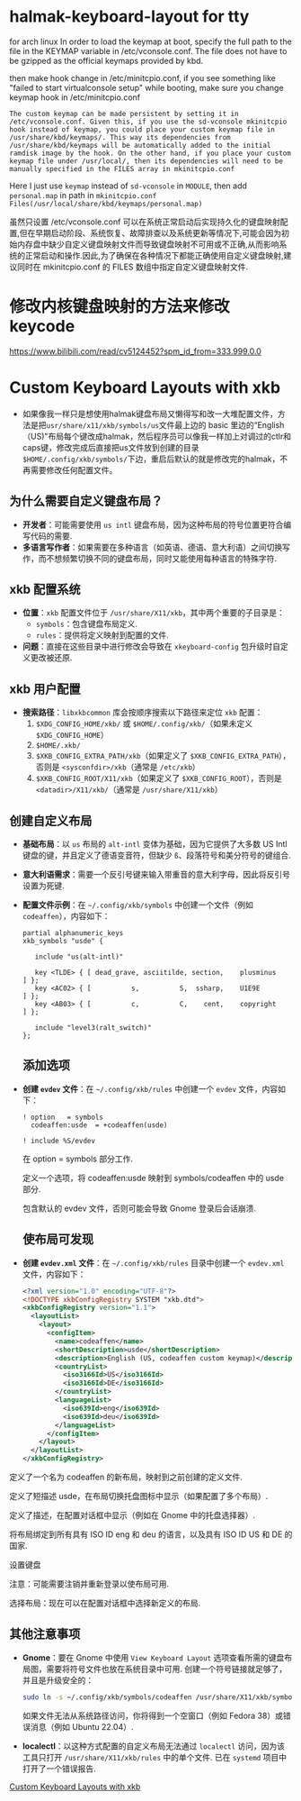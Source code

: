 # halmak-keyboard-layout for tty
for arch linux
 In order to load the keymap at boot, specify the full path to the file in the KEYMAP variable in /etc/vconsole.conf. The file does not have to be gzipped as the official keymaps provided by kbd.
 
 then make hook change in /etc/minitcpio.conf,
 if you see something like "failed to start virtualconsole setup" while booting, make sure you change keymap hook in /etc/minitcpio.conf

 ```The custom keymap can be made persistent by setting it in /etc/vconsole.conf. Given this, if you use the sd-vconsole mkinitcpio hook instead of keymap, you could place your custom keymap file in /usr/share/kbd/keymaps/. This way its dependencies from /usr/share/kbd/keymaps will be automatically added to the initial ramdisk image by the hook. On the other hand, if you place your custom keymap file under /usr/local/, then its dependencies will need to be manually specified in the FILES array in mkinitcpio.conf```
 
 Here I just use `keymap` instead of `sd-vconsole` in `MODULE`, then add `personal.map` in path in `mkinitcpio.conf` `Files(/usr/local/share/kbd/keymaps/personal.map)`

 虽然只设置 /etc/vconsole.conf 可以在系统正常启动后实现持久化的键盘映射配置,但在早期启动阶段、系统恢复、故障排查以及系统更新等情况下,可能会因为初始内存盘中缺少自定义键盘映射文件而导致键盘映射不可用或不正确,从而影响系统的正常启动和操作.因此,为了确保在各种情况下都能正确使用自定义键盘映射,建议同时在 mkinitcpio.conf 的 FILES 数组中指定自定义键盘映射文件.
 

# 修改内核键盘映射的方法来修改keycode 
https://www.bilibili.com/read/cv5124452?spm_id_from=333.999.0.0


# Custom Keyboard Layouts with xkb
- 如果像我一样只是想使用halmak键盘布局又懒得写和改一大堆配置文件，方法是把`usr/share/x11/xkb/symbols/us`文件最上边的 basic 里边的“English （US)"布局每个键改成halmak，然后程序员可以像我一样加上对调过的ctlr和caps键，修改完成后直接把us文件放到创建的目录`$HOME/.config/xkb/symbols/`下边，重启后默认的就是修改完的halmak，不再需要修改任何配置文件。

## 为什么需要自定义键盘布局？
- **开发者**：可能需要使用 `us intl` 键盘布局，因为这种布局的符号位置更符合编写代码的需要.
- **多语言写作者**：如果需要在多种语言（如英语、德语、意大利语）之间切换写作，而不想频繁切换不同的键盘布局，同时又能使用每种语言的特殊字符.

## xkb 配置系统
- **位置**：`xkb` 配置文件位于 `/usr/share/X11/xkb`，其中两个重要的子目录是：
  - `symbols`：包含键盘布局定义.
  - `rules`：提供将定义映射到配置的文件.
- **问题**：直接在这些目录中进行修改会导致在 `xkeyboard-config` 包升级时自定义更改被还原.

## xkb 用户配置
- **搜索路径**：`libxkbcommon` 库会按顺序搜索以下路径来定位 `xkb` 配置：
  1. `$XDG_CONFIG_HOME/xkb/` 或 `$HOME/.config/xkb/`（如果未定义 `$XDG_CONFIG_HOME`）
  2. `$HOME/.xkb/`
  3. `$XKB_CONFIG_EXTRA_PATH/xkb`（如果定义了 `$XKB_CONFIG_EXTRA_PATH`），否则是 `<sysconfdir>/xkb`（通常是 `/etc/xkb`）
  4. `$XKB_CONFIG_ROOT/X11/xkb`（如果定义了 `$XKB_CONFIG_ROOT`），否则是 `<datadir>/X11/xkb/`（通常是 `/usr/share/X11/xkb`）

## 创建自定义布局
- **基础布局**：以 `us` 布局的 `alt-intl` 变体为基础，因为它提供了大多数 US Intl 键盘的键，并且定义了德语变音符，但缺少 `ß`、段落符号和美分符号的键组合.
- **意大利语需求**：需要一个反引号键来输入带重音的意大利字母，因此将反引号设置为死键.
- **配置文件示例**：在 `~/.config/xkb/symbols` 中创建一个文件（例如 `codeaffen`），内容如下：
  ```xkb
  partial alphanumeric_keys
  xkb_symbols "usde" {
  
     include "us(alt-intl)"
  
     key <TLDE> { [ dead_grave, asciitilde, section,    plusminus    ] };
     key <AC02> { [          s,          S,  ssharp,    U1E9E        ] };
     key <AB03> { [          c,          C,    cent,    copyright    ] };
  
     include "level3(ralt_switch)"
  };
  ```
  ## 添加选项
- **创建 `evdev` 文件**：在 `~/.config/xkb/rules` 中创建一个 `evdev` 文件，内容如下：
  ```xkb
  ! option   = symbols
    codeaffen:usde  = +codeaffen(usde)

  ! include %S/evdev
  ```
  在 option = symbols 部分工作.

  
  定义一个选项，将 codeaffen:usde 映射到 symbols/codeaffen 中的 usde 部分.

  
  包含默认的 evdev 文件，否则可能会导致 Gnome 登录后会话崩溃.

  ## 使布局可发现
- **创建 `evdev.xml` 文件**：在 `~/.config/xkb/rules` 目录中创建一个 `evdev.xml` 文件，内容如下：
  ```xml
  <?xml version="1.0" encoding="UTF-8"?>
  <!DOCTYPE xkbConfigRegistry SYSTEM "xkb.dtd">
  <xkbConfigRegistry version="1.1">
    <layoutList>
      <layout>
        <configItem>
          <name>codeaffen</name>
          <shortDescription>usde</shortDescription>
          <description>English (US, codeaffen custom keymap)</description>
          <countryList>
            <iso3166Id>US</iso3166Id>
            <iso3166Id>DE</iso3166Id>
          </countryList>
          <languageList>
            <iso639Id>eng</iso639Id>
            <iso639Id>deu</iso639Id>
          </languageList>
        </configItem>
      </layout>
    </layoutList>
  </xkbConfigRegistry>
  ```
定义了一个名为 codeaffen 的新布局，映射到之前创建的定义文件.


定义了短描述 usde，在布局切换托盘图标中显示（如果配置了多个布局）.


定义了描述，在配置对话框中显示（例如在 Gnome 中的托盘选择器）.


将布局绑定到所有具有 ISO ID eng 和 deu 的语言，以及具有 ISO ID US 和 DE 的国家.


设置键盘


注意：可能需要注销并重新登录以使布局可用.


选择布局：现在可以在配置对话框中选择新定义的布局.

## 其他注意事项
- **Gnome**：要在 Gnome 中使用 `View Keyboard Layout` 选项查看所需的键盘布局图，需要将符号文件也放在系统目录中可用. 创建一个符号链接就足够了，并且是升级安全的：
  ```bash
  sudo ln -s ~/.config/xkb/symbols/codeaffen /usr/share/X11/xkb/symbols
  ```
  如果文件无法从系统路径访问，你将得到一个空窗口（例如 Fedora 38）或错误消息（例如 Ubuntu 22.04）.

- **localectl**：以这种方式配置的自定义布局无法通过 `localectl` 访问，因为该工具只打开 `/usr/share/X11/xkb/rules` 中的单个文件. 已在 `systemd` 项目中打开了一个错误报告.

[Custom Keyboard Layouts with xkb](https://codeaffen.org/2023/09/16/custom-keyboard-layouts-with-xkb/)
